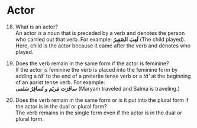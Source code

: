 Actor
=====

18. What is an actor?  
 An actor is a noun that is preceded by a verb and denotes the person
who carried out that verb. For example: **لَعِبَ** **الصّغِیرُ** (The
child played). Here, child is the actor because it came after the verb
and denotes who played.

19. Does the verb remain in the same form if the actor is feminine?  
 If the actor is feminine the verb is placed into the feminine form by
adding a *tā*' to the end of a preterite tense verb or a *tā'* at the
beginning of an aorist tense verb. For example:  
**سافَرَت** **مَریَم** **و** **تُسافِرُ** **سَلمی** (Maryam traveled and
Salma is traveling.)

20. Does the verb remain in the same form or is it put into the plural
form if the actor is in the dual or plural form?  
 The verb remains in the single form even if the actor is in the dual or
plural form.



